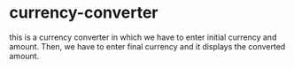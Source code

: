 # currency-converter
this is a currency converter in which we have to enter initial currency and amount. Then, we have to enter final currency and it displays the converted amount.
